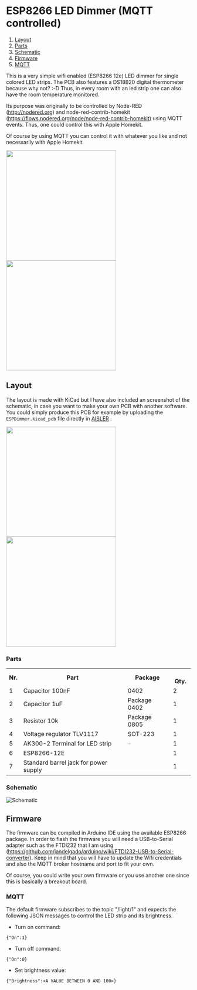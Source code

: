 # ESP8266 LED Dimmer (MQTT controlled)

1. [Layout](#layout)
  1. [Parts](#parts)
  2. [Schematic](#schematic)
2. [Firmware](#firmware)
  1. [MQTT](#mqtt)

This is a very simple wifi enabled (ESP8266 12e) LED dimmer for single colored LED strips. The PCB also features a DS18B20 digital thermometer because why not? :-D Thus, in every room with an led strip one can also have the room temperature monitored.

Its purpose was originally to be controlled by Node-RED (http://nodered.org) and node-red-contrib-homekit (https://flows.nodered.org/node/node-red-contrib-homekit) using MQTT events. Thus, one could control this with Apple Homekit.

Of course by using MQTT you can control it with whatever you like and not necessarily with Apple Homekit.

<img src="https://github.com/stelioskat/ESP8266-Dimmer/blob/master/pics/toplayer.jpg?raw=true" width="300">
<img src="https://github.com/stelioskat/ESP8266-Dimmer/blob/master/pics/bottomlayer.jpg?raw=true" width="300">


## Layout

The layout is made with KiCad but I have also included an screenshot of the schematic, in case you want to make your own PCB with another software. You could simply produce this PCB for example by uploading the `ESPDimmer.kicad_pcb` file directly in [AISLER](https://go.aisler.net) .

<img src="https://github.com/stelioskat/ESP8266-Dimmer/blob/master/pics/top.png?raw=true" width="300">
<img src="https://github.com/stelioskat/ESP8266-Dimmer/blob/master/pics/bot.png?raw=true" width="300">

### Parts
<table>
<tr>
  <th>
    Nr.
  </th>
  <th>
    Part
  </th>
  <th>
    Package
  </th>
  <th>
    Qty.
   </th>
</tr>
<tr>
  <td>1</td>
  <td>Capacitor 100nF</td>
  <td>0402</td>
  <td>2</td>
</tr>
<tr>
  <td>2</td>
  <td>Capacitor 1uF</td>
  <td>Package 0402</td>
  <td>1</td>
</tr>
<tr>
  <td>3</td>
  <td>Resistor 10k</td>
  <td>Package 0805</td>
  <td>1</td>
</tr>
<tr>
  <td>4</td>
  <td>Voltage regulator TLV1117</td>
  <td>SOT-223</td>
  <td>1</td>
</tr>
<tr>
  <td>5</td>
  <td>AK300-2 Terminal for LED strip</td>
  <td>-</td>
  <td>1</td>
</tr>
<tr>
  <td>6</td>
  <td>ESP8266-12E</td>
  <td></td>
  <td>1</td>
</tr>
<tr>
  <td>7</td>
  <td>Standard barrel jack for power supply</td>
  <td></td>
  <td>1</td>
</tr>
</table>

### Schematic

![Schematic](https://github.com/stelioskat/ESP8266-Dimmer/blob/master/pics/schematic.png?raw=true)

## Firmware

The firmware can be compiled in Arduino IDE using the available ESP8266 package. In order to flash the firmware you will need a USB-to-Serial adapter such as the FTDI232 that I am using (https://github.com/jandelgado/arduino/wiki/FTDI232-USB-to-Serial-converter). Keep in mind that you will have to update the Wifi credentials and also the MQTT broker hostname and port to fit your own.

Of course, you could write your own firmware or you use another one since this is basically a breakout board.

### MQTT

The default firmware subscribes to the topic "/light/1" and expects the following JSON messages to control the LED strip and its brightness.

- Turn on command:
```
{"On":1}
```
- Turn off command:
```
{"On":0}
```
- Set brightness value:
```
{"Brightness":<A VALUE BETWEEN 0 AND 100>}
```
